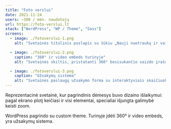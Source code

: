 ```yaml
---
title: "Foto verslui"
date: 2021-11-24
users: ~300 / mėn. naudotojų
url: https://foto-verslui.lt
stack: ["WordPress", "WP / Theme", "Sass"]
screens:
  - image: ./fotoverslui-1.png
    alt: "Svetainės titulinis puslapis su šūkiu „Nauji nuotraukų ir vaizdo standartai Jūsų verslui“ ir raudonų Beats ausinių 3D vizualizacija."

  - image: ./fotoverslui-2.png
    caption: "360° ir video embeds turinyje"
    alt: "Svetainės skiltis, pristatanti 360° besisukančio vaizdo įrašo paslaugą su kvepalų buteliuko vizualizacija ir interaktyviais grafikos elementais."

  - image: ./fotoverslui-3.png
    caption: "Užsakymų sistema"
    alt: "Svetainės paslaugų užsakymo forma su interaktyviais skaičiuoklės valdikliais ir gradientiniu fonu, leidžianti pasirinkti fotografavimo tipus bei kiekius."
---
```


Reprezentacinė svetainė, kur pagrindinis dėmesys buvo dizaino išlaikymui: pagal ekrano plotį keičiasi ir visi elementai, specialiai išjungta galimybė keisti zoom.

WordPress pagrindo su custom theme. Turinyje įdėti 360° ir video embeds, yra užsakymų sistema.